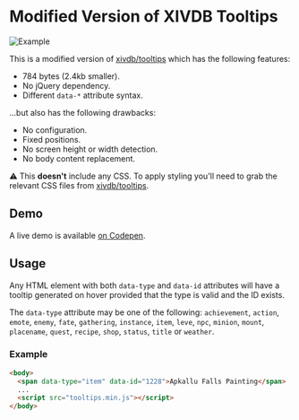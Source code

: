 #  Modified Version of XIVDB Tooltips

![Example](http://i.imgur.com/tj8lRab.png)

This is a modified version of [xivdb/tooltips](https://github.com/xivdb/tooltips) which has the following features:

* 784 bytes (2.4kb smaller).
* No jQuery dependency.
* Different `data-*` attribute syntax.

...but also has the following drawbacks:

* No configuration.
* Fixed positions.
* No screen height or width detection.
* No body content replacement.

⚠️ This **doesn't** include any CSS. To apply styling you'll need to grab the relevant CSS files from [xivdb/tooltips](https://github.com/xivdb/tooltips).

## Demo

A live demo is available [on Codepen](https://codepen.io/inb4/full/oWJQpW/).

## Usage

Any HTML element with both `data-type` and `data-id` attributes will have a tooltip generated on hover provided that the type is valid and the ID exists.

The `data-type` attribute may be one of the following: `achievement`, `action`, `emote`, `enemy`, `fate`, `gathering`, `instance`, `item`, `leve`, `npc`, `minion`, `mount`, `placename`, `quest`, `recipe`, `shop`, `status`, `title` or `weather`.

### Example

```html
<body>
  <span data-type="item" data-id="1228">Apkallu Falls Painting</span>
  ...
  <script src="tooltips.min.js"></script>
</body>
```
